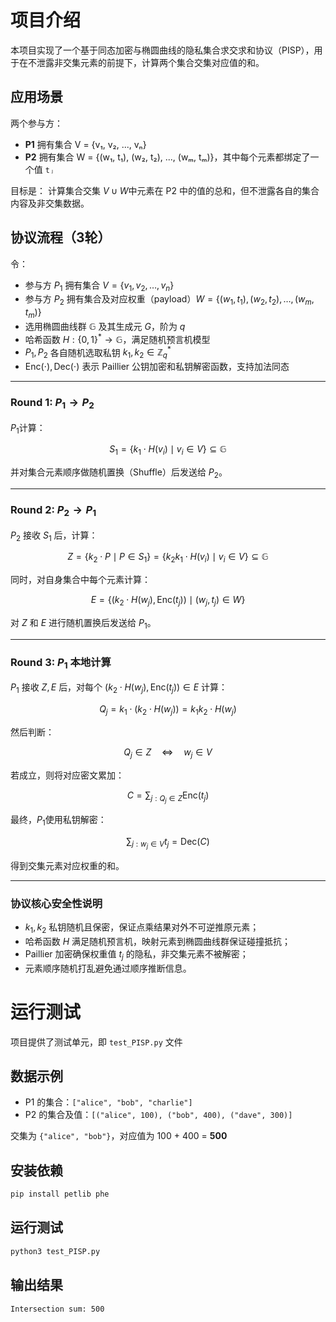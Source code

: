 # 项目介绍

本项目实现了一个基于同态加密与椭圆曲线的隐私集合求交求和协议（PISP），用于在不泄露非交集元素的前提下，计算两个集合交集对应值的和。

## 应用场景

两个参与方：

- **P1** 拥有集合 V = {v₁, v₂, ..., vₙ}
- **P2** 拥有集合 W = {(w₁, t₁), (w₂, t₂), ..., (wₘ, tₘ)}，其中每个元素都绑定了一个值 `tⱼ`

目标是：
计算集合交集 $V\cup W$中元素在 P2 中的值的总和，但不泄露各自的集合内容及非交集数据。

## 协议流程（3轮）

令：

- 参与方 $P_1$ 拥有集合 $V = \{v_1, v_2, \ldots, v_n\}$
- 参与方 $P_2$ 拥有集合及对应权重（payload）$W = \{(w_1, t_1), (w_2, t_2), \ldots, (w_m, t_m)\}$
- 选用椭圆曲线群 $\mathbb{G}$ 及其生成元 $G$，阶为 $q$
- 哈希函数 $H: \{0,1\}^* \to \mathbb{G}$，满足随机预言机模型
- $P_1,P_2$ 各自随机选取私钥 $k_1, k_2 \in \mathbb{Z}_q^*$
- $\mathsf{Enc}(\cdot), \mathsf{Dec}(\cdot)$ 表示 Paillier 公钥加密和私钥解密函数，支持加法同态

---

### Round 1: $P_1 \to P_2$

$P_1$计算：

$$
S_1 = \{ k_1 \cdot H(v_i) \mid v_i \in V \} \subseteq \mathbb{G}
$$

并对集合元素顺序做随机置换（Shuffle）后发送给 $P_2$。

---

### Round 2: $P_2 \to P_1$

$P_2$ 接收 $S_1$ 后，计算：

$$
Z = \{ k_2 \cdot P \mid P \in S_1 \} = \{ k_2 k_1 \cdot H(v_i) \mid v_i \in V \} \subseteq \mathbb{G}
$$

同时，对自身集合中每个元素计算：

$$
E = \{ (k_2 \cdot H(w_j), \mathsf{Enc}(t_j)) \mid (w_j, t_j) \in W \}
$$

对 $Z$ 和 $E$ 进行随机置换后发送给 $P_1$。

---

### Round 3: $P_1$ 本地计算

$P_1$ 接收 $Z,E$ 后，对每个 $(k_2 \cdot H(w_j), \mathsf{Enc}(t_j)) \in E$ 计算：

$$
Q_j = k_1 \cdot (k_2 \cdot H(w_j)) = k_1 k_2 \cdot H(w_j)
$$

然后判断：

$$
Q_j \in Z \quad \Longleftrightarrow \quad w_j \in V
$$

若成立，则将对应密文累加：

$$
C = \sum_{j: Q_j \in Z} \mathsf{Enc}(t_j)
$$

最终，$P_1$使用私钥解密：

$$
\sum_{j: w_j \in V} t_j = \mathsf{Dec}(C)
$$

得到交集元素对应权重的和。

---

### 协议核心安全性说明

- $k_1, k_2$ 私钥随机且保密，保证点乘结果对外不可逆推原元素；
- 哈希函数 $H$ 满足随机预言机，映射元素到椭圆曲线群保证碰撞抵抗；
- Paillier 加密确保权重值 $t_j$ 的隐私，非交集元素不被解密；
- 元素顺序随机打乱避免通过顺序推断信息。


# 运行测试

项目提供了测试单元，即 `test_PISP.py` 文件

## 数据示例

- P1 的集合：`["alice", "bob", "charlie"]`
- P2 的集合及值：`[("alice", 100), ("bob", 400), ("dave", 300)]`

交集为 `{"alice", "bob"}`，对应值为 100 + 400 = **500**

## 安装依赖
```bash
pip install petlib phe
```

## 运行测试
```bash
python3 test_PISP.py
```

## 输出结果
```bash
Intersection sum: 500
```